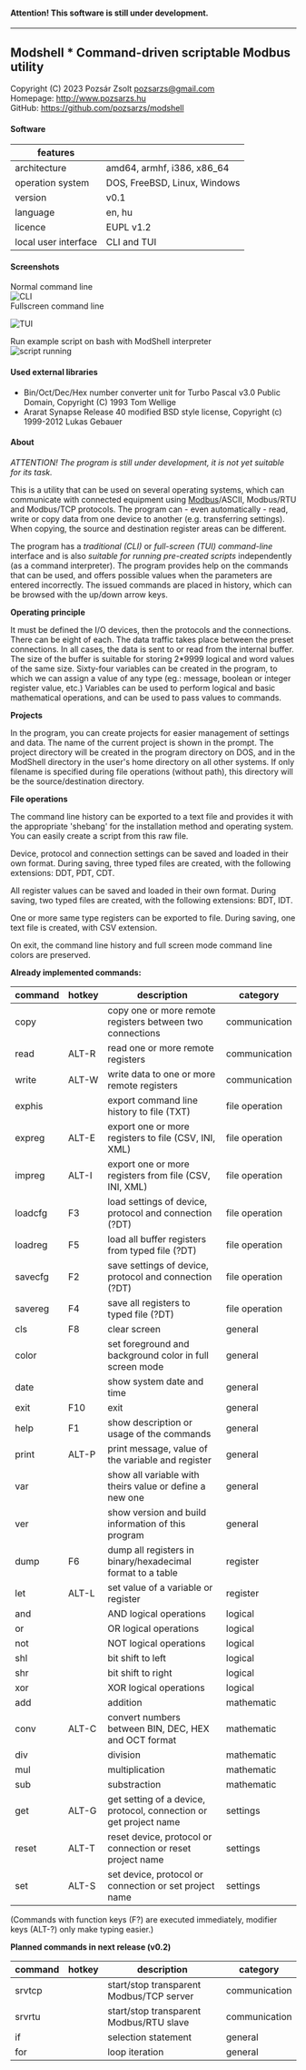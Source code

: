 #### Attention! This software is still under development.
---
## Modshell * Command-driven scriptable Modbus utility
Copyright (C) 2023 Pozsár Zsolt <pozsarzs@gmail.com>  
Homepage: <http://www.pozsarzs.hu>  
GitHub: <https://github.com/pozsarzs/modshell>

#### Software
|features             |                            |
|---------------------|----------------------------|
|architecture         |amd64, armhf, i386, x86_64  |
|operation system     |DOS, FreeBSD, Linux, Windows|
|version              |v0.1                        |
|language             |en, hu                      |
|licence              |EUPL v1.2                   |
|local user interface |CLI and TUI                 |

#### Screenshots
Normal command line  
![CLI](document/picture/modshell.png)  
Fullscreen command line  

![TUI](document/picture/modshell-f.png)  

Run example script on bash with ModShell interpreter  
![script running](document/picture/modshell-r.png)  

#### Used external libraries
 - Bin/Oct/Dec/Hex number converter unit for Turbo Pascal v3.0
   Public Domain, Copyright (C) 1993 Tom Wellige
 - Ararat Synapse Release 40
   modified BSD style license, Copyright (c) 1999-2012 Lukas Gebauer

#### About

*ATTENTION! The program is still under development,
it is not yet suitable for its task.*

This is a utility that can be used on several operating systems,
which can communicate with connected equipment using
[Modbus](https://modbus.org/)/ASCII, Modbus/RTU and Modbus/TCP protocols.
The program can - even automatically - read, write or copy data from
one device to another (e.g. transferring settings). When copying, the
source and destination register areas can be different.

The program has a *traditional (CLI)* or *full-screen (TUI) command-line* interface
and is also *suitable for running pre-created scripts* independently (as a command
interpreter). The program provides help on the commands that can be used, and
offers possible values when the parameters are entered incorrectly. The issued
commands are placed in history, which can be browsed with the up/down arrow keys.

**Operating principle**

It must be defined the I/O devices, then the protocols and the connections.
There can be eight of each. The data traffic takes place between the preset
connections. In all cases, the data is sent to or read from the internal buffer.
The size of the buffer is suitable for storing 2*9999 logical and word values of
the same size. Sixty-four variables can be created in the program, to which we
can assign a value of any type (eg.: message, boolean or integer register
value, etc.) Variables can be used to perform logical and basic mathematical
operations, and can be used to pass values to commands.

**Projects**

In the program, you can create projects for easier management of settings and
data. The name of the current project is shown in the prompt. The project
directory will be created in the program directory on DOS, and in the ModShell
directory in the user's home directory on all other systems. If only filename
is specified during file operations (without path), this directory will be the
source/destination directory.

**File operations**

The command line history can be exported to a text file and provides it with
the appropriate 'shebang' for the installation method and operating system. You
can easily create a script from this raw file.

Device, protocol and connection settings can be saved and loaded in their own
format. During saving, three typed files are created, with the following
extensions: DDT, PDT, CDT.

All register values can be saved and loaded in their own format. During saving,
two typed files are created, with the following extensions: BDT, IDT.

One or more same type registers can be exported to file.
During saving, one text file is created, with CSV extension.

On exit, the command line history and full screen mode command line colors are
preserved.

**Already implemented commands:**  

|command|hotkey|description                                                      |category      |
|-------|------|-----------------------------------------------------------------|--------------|
|copy   |      |copy one or more remote registers between two connections        |communication |
|read   |ALT-R |read one or more remote registers                                |communication |
|write  |ALT-W |write data to one or more remote registers                       |communication |
|exphis |      |export command line history to file (TXT)                        |file operation|
|expreg |ALT-E |export one or more registers to file (CSV, INI, XML)             |file operation|
|impreg |ALT-I |export one or more registers from file (CSV, INI, XML)           |file operation|
|loadcfg|F3    |load settings of device, protocol and connection (?DT)           |file operation|
|loadreg|F5    |load all buffer registers from typed file (?DT)                  |file operation|
|savecfg|F2    |save settings of device, protocol and connection (?DT)           |file operation|
|savereg|F4    |save all registers to typed file (?DT)                           |file operation|
|cls    |F8    |clear screen                                                     |general       |
|color  |      |set foreground and background color in full screen mode          |general       |
|date   |      |show system date and time                                        |general       |
|exit   |F10   |exit                                                             |general       |
|help   |F1    |show description or usage of the commands                        |general       |
|print  |ALT-P |print message, value of the variable and register                |general       |
|var    |      |show all variable with theirs value or define a new one          |general       |
|ver    |      |show version and build information of this program               |general       |
|dump   |F6    |dump all registers in binary/hexadecimal format to a table       |register      |
|let    |ALT-L |set value of a variable or register                              |register      |
|and    |      |AND logical operations                                           |logical       |
|or     |      |OR logical operations                                            |logical       |
|not    |      |NOT logical operations                                           |logical       |
|shl    |      |bit shift to left                                                |logical       |
|shr    |      |bit shift to right                                               |logical       |
|xor    |      |XOR logical operations                                           |logical       |
|add    |      |addition                                                         |mathematic    |
|conv   |ALT-C |convert numbers between BIN, DEC, HEX and OCT format             |mathematic    |
|div    |      |division                                                         |mathematic    |
|mul    |      |multiplication                                                   |mathematic    |
|sub    |      |substraction                                                     |mathematic    |
|get    |ALT-G |get setting of a device, protocol, connection or get project name|settings      |
|reset  |ALT-T |reset device, protocol or connection or reset project name       |settings      |
|set    |ALT-S |set device, protocol or connection or set project name           |settings      |

(Commands with function keys (F?) are executed immediately,
 modifier keys (ALT-?) only make typing easier.)  

**Planned commands in next release (v0.2)**  

|command|hotkey|description                                                   |category      |
|-------|------|--------------------------------------------------------------|--------------|
|srvtcp |      |start/stop transparent Modbus/TCP server                      |communication |
|srvrtu |      |start/stop transparent Modbus/RTU slave                       |communication |
|if     |      |selection statement                                           |general       |
|for    |      |loop iteration                                                |general       |
